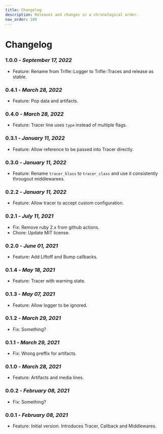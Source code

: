 ```yaml
---
title: Changelog
description: Releases and changes in a chronological order.
nav_order: 100
---
```


# Changelog

### **1.0.0** - *September 17, 2022*
  - Feature: Rename from Trifle::Logger to Trifle::Traces and release as stable.

### **0.4.1** - *March 28, 2022*
  - Feature: Pop data and artifacts.

### **0.4.0** - *March 28, 2022*
  - Feature: Tracer line uses `type` instead of multiple flags.

### **0.3.1** - *January 11, 2022*
  - Feature: Allow reference to be passed into Tracer directly.

### **0.3.0** - *January 11, 2022*
  - Feature: Rename `tracer_klass` to `tracer_class` and use it consistently througout middlewarees.

### **0.2.2** - *January 11, 2022*
  - Feature: Allow tracer to accept custom configuration.

### **0.2.1** - *July 11, 2021*
  - Fix: Remove ruby 2.x from github actions.
  - Chore: Update MIT license.

### **0.2.0** - *June 01, 2021*
  - Feature: Add Liftoff and Bump callbacks.

### **0.1.4** - *May 18, 2021*
  - Feature: Tracer with warning state.

### **0.1.3** - *May 07, 2021*
  - Feature: Allow logger to be ignored.

### **0.1.2** - *March 29, 2021*
  - Fix: Something?

### **0.1.1** - *March 29, 2021*
  - Fix: Wrong preffix for artifacts.

### **0.1.0** - *March 28, 2021*
  - Feature: Artifacts and media lines.

### **0.0.2** - *February 08, 2021*
  - Fix: Something?

### **0.0.1** - *February 08, 2021*
  - Feature: Initial version. Introduces Tracer, Callback and Middlewares.
